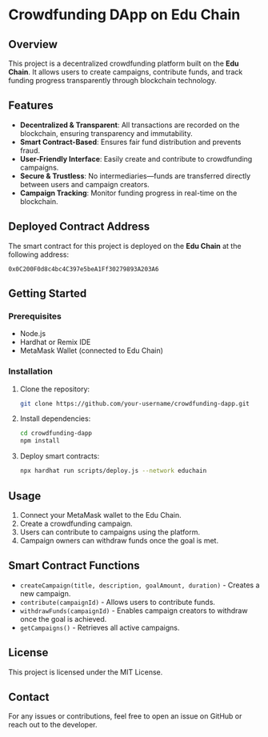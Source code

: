 # Crowdfunding DApp on Edu Chain

## Overview
This project is a decentralized crowdfunding platform built on the **Edu Chain**. It allows users to create campaigns, contribute funds, and track funding progress transparently through blockchain technology.

## Features
- **Decentralized & Transparent**: All transactions are recorded on the blockchain, ensuring transparency and immutability.
- **Smart Contract-Based**: Ensures fair fund distribution and prevents fraud.
- **User-Friendly Interface**: Easily create and contribute to crowdfunding campaigns.
- **Secure & Trustless**: No intermediaries—funds are transferred directly between users and campaign creators.
- **Campaign Tracking**: Monitor funding progress in real-time on the blockchain.

## Deployed Contract Address
The smart contract for this project is deployed on the **Edu Chain** at the following address:
```
0x0C200F0d8c4bc4C397e5beA1Ff30279893A203A6
```

## Getting Started
### Prerequisites
- Node.js
- Hardhat or Remix IDE
- MetaMask Wallet (connected to Edu Chain)

### Installation
1. Clone the repository:
   ```sh
   git clone https://github.com/your-username/crowdfunding-dapp.git
   ```
2. Install dependencies:
   ```sh
   cd crowdfunding-dapp
   npm install
   ```
3. Deploy smart contracts:
   ```sh
   npx hardhat run scripts/deploy.js --network educhain
   ```

## Usage
1. Connect your MetaMask wallet to the Edu Chain.
2. Create a crowdfunding campaign.
3. Users can contribute to campaigns using the platform.
4. Campaign owners can withdraw funds once the goal is met.

## Smart Contract Functions
- `createCampaign(title, description, goalAmount, duration)` - Creates a new campaign.
- `contribute(campaignId)` - Allows users to contribute funds.
- `withdrawFunds(campaignId)` - Enables campaign creators to withdraw once the goal is achieved.
- `getCampaigns()` - Retrieves all active campaigns.

## License
This project is licensed under the MIT License.

## Contact
For any issues or contributions, feel free to open an issue on GitHub or reach out to the developer.

